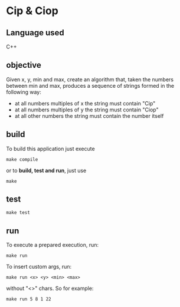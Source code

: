 # Cip & Ciop
## Language used
C++

## objective
Given x, y, min and max, create an algorithm that, taken the numbers between min and max, produces
a sequence of strings formed in the following way:
* at all numbers multiples of x the string must contain "Cip"
* at all numbers multiples of y the string must contain "Ciop"
* at all other numbers the string must contain the number itself

## build
To build this application just execute
```
make compile
```
or to **build, test and run**, just use
```
make
```

## test
```
make test
```

## run
To execute a prepared execution, run:
```
make run
```
To insert custom args, run:
```
make run <x> <y> <min> <max>
```
without "<>" chars. So for example:
```
make run 5 8 1 22
```